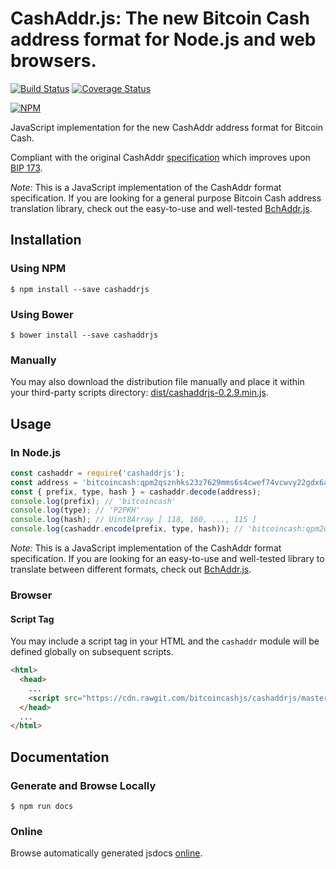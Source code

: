 # CashAddr.js: The new Bitcoin Cash address format for Node.js and web browsers.

[![Build Status](https://travis-ci.org/bitcoincashjs/cashaddrjs.svg?branch=master)](https://travis-ci.org/bitcoincashjs/cashaddrjs) [![Coverage Status](https://coveralls.io/repos/github/bitcoincashjs/cashaddrjs/badge.svg?branch=master)](https://coveralls.io/github/bitcoincashjs/cashaddrjs?branch=master)

[![NPM](https://nodei.co/npm/cashaddrjs.png?downloads=true)](https://nodei.co/npm/cashaddrjs/)

JavaScript implementation for the new CashAddr address format for Bitcoin Cash.

Compliant with the original CashAddr [specification](https://github.com/Bitcoin-UAHF/spec/blob/master/cashaddr.md) which improves upon [BIP 173](https://github.com/bitcoin/bips/blob/master/bip-0173.mediawiki).

*Note:* This is a JavaScript implementation of the CashAddr format specification. If you are looking for a general purpose Bitcoin Cash address translation library, check out the easy-to-use and well-tested [BchAddr.js](https://github.com/bitcoincashjs/bchaddrjs).

## Installation

### Using NPM

```bsh
$ npm install --save cashaddrjs
```

### Using Bower

```bsh
$ bower install --save cashaddrjs
```

### Manually

You may also download the distribution file manually and place it within your third-party scripts directory: [dist/cashaddrjs-0.2.9.min.js](https://cdn.rawgit.com/bitcoincashjs/cashaddrjs/master/dist/cashaddrjs-0.2.9.min.js).

## Usage

### In Node.js

```javascript
const cashaddr = require('cashaddrjs');
const address = 'bitcoincash:qpm2qsznhks23z7629mms6s4cwef74vcwvy22gdx6a';
const { prefix, type, hash } = cashaddr.decode(address);
console.log(prefix); // 'bitcoincash'
console.log(type); // 'P2PKH'
console.log(hash); // Uint8Array [ 118, 160, ..., 115 ]
console.log(cashaddr.encode(prefix, type, hash)); // 'bitcoincash:qpm2qsznhks23z7629mms6s4cwef74vcwvy22gdx6a'
```

*Note:* This is a JavaScript implementation of the CashAddr format specification. If you are looking for an easy-to-use and well-tested library to translate between different formats, check out [BchAddr.js](https://github.com/bitcoincashjs/bchaddrjs).

### Browser

#### Script Tag

You may include a script tag in your HTML and the `cashaddr` module will be defined globally on subsequent scripts.

```html
<html>
  <head>
    ...
    <script src="https://cdn.rawgit.com/bitcoincashjs/cashaddrjs/master/dist/cashaddrjs-0.2.9.min.js" integrity="sha256-f0eX//RYLOSAutWPH8sPlDDqjoSKxFjMboy8Pwq+MMk=" crossorigin="anonymous"></script>
  </head>
  ...
</html>
```

## Documentation

### Generate and Browse Locally

```bsh
$ npm run docs
```

### Online

Browse automatically generated jsdocs [online](https://cdn.rawgit.com/bitcoincashjs/cashaddrjs/master/docs/index.html).
